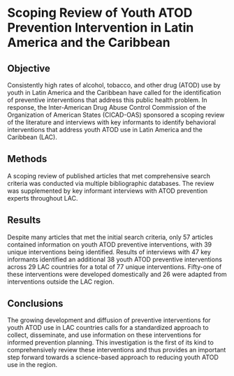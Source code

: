 # Scoping Review of Youth ATOD Prevention Intervention in Latin America and the Caribbean

## Objective

Consistently high rates of alcohol, tobacco, and other drug (ATOD) use by youth in Latin America and the Caribbean have called for the identification of preventive interventions that address this public health problem. In response, the Inter-American Drug Abuse Control Commission of the Organization of American States (CICAD-OAS) sponsored a scoping review of the literature and interviews with key informants to identify behavioral interventions that address youth ATOD use in Latin America and the Caribbean (LAC).

## Methods

A scoping review of published articles that met comprehensive search criteria was conducted via multiple bibliographic databases. The review was supplemented by key informant interviews with ATOD prevention experts throughout LAC.

## Results

Despite many articles that met the initial search criteria, only 57 articles contained information on youth ATOD preventive interventions, with 39 unique interventions being identified. Results of interviews with 47 key informants identified an additional 38 youth ATOD preventive interventions across 29 LAC countries for a total of 77 unique interventions. Fifty-one of these interventions were developed domestically and 26 were adapted from interventions outside the LAC region.

## Conclusions
  
The growing development and diffusion of preventive interventions for youth ATOD use in LAC countries calls for a standardized approach to collect, disseminate, and use information on these interventions for informed prevention planning. This investigation is the first of its kind to comprehensively review these interventions and thus provides an important step forward towards a science-based approach to reducing youth ATOD use in the region.